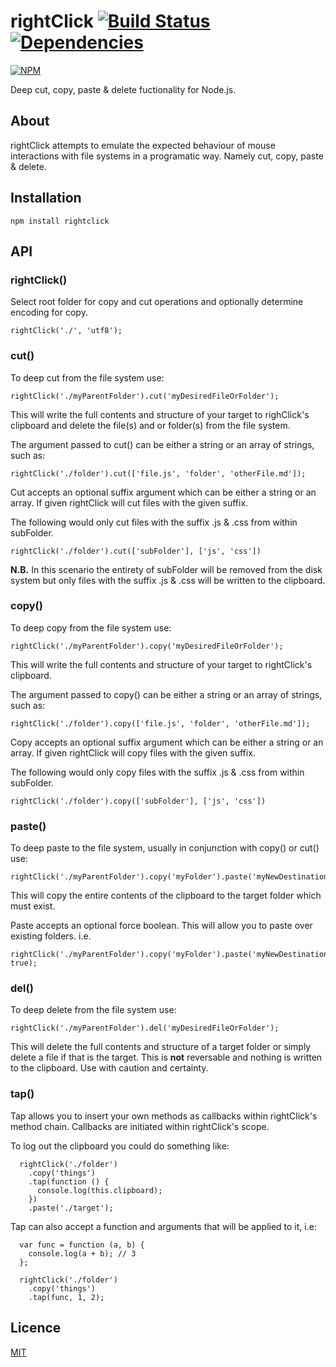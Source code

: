 # rightClick [![Build Status](https://secure.travis-ci.org/mattyod/rightClick.png)](http://travis-ci.org/mattyod/rightClick/) [![Dependencies](https://david-dm.org/mattyod/rightclick.png)](https://david-dm.org/mattyod/rightclick/)

[![NPM](https://nodei.co/npm/rightclick.png?downloads=true&stars=true)](https://nodei.co/npm/rightclick/)

Deep cut, copy, paste & delete fuctionality for Node.js.

## About

rightClick attempts to emulate the expected behaviour of mouse interactions
with file systems in a programatic way. Namely cut, copy, paste & delete.

## Installation

    npm install rightclick

## API

### rightClick()

Select root folder for copy and cut operations and optionally determine encoding for copy.

    rightClick('./', 'utf8');

### cut()

To deep cut from the file system use:

    rightClick('./myParentFolder').cut('myDesiredFileOrFolder');

This will write the full contents and structure of your target to righClick's
clipboard and delete the file(s) and or folder(s) from the file system.

The argument passed to cut() can be either a string or an array of strings,
such as:

    rightClick('./folder').cut(['file.js', 'folder', 'otherFile.md']);

Cut accepts an optional suffix argument which can be either a string or an array. If given rightClick will cut files with the given suffix.

The following would only cut files with the suffix .js & .css from within subFolder.

    rightClick('./folder').cut(['subFolder'], ['js', 'css'])

**N.B.** In this scenario the entirety of subFolder will be removed from the disk system but only files with the suffix .js & .css will be written to the clipboard.

### copy()

To deep copy from the file system use:

    rightClick('./myParentFolder').copy('myDesiredFileOrFolder');

This will write the full contents and structure of your target to rightClick's
clipboard.

The argument passed to copy() can be either a string or an array of strings,
such as:

    rightClick('./folder').copy(['file.js', 'folder', 'otherFile.md']);

Copy accepts an optional suffix argument which can be either a string or an array. If given rightClick will copy files with the given suffix.

The following would only copy files with the suffix .js & .css from within subFolder.

    rightClick('./folder').copy(['subFolder'], ['js', 'css'])

### paste()

To deep paste to the file system, usually in conjunction with copy() or cut()
use:

    rightClick('./myParentFolder').copy('myFolder').paste('myNewDestination');

This will copy the entire contents of the clipboard to the target folder which
must exist.

Paste accepts an optional force boolean. This will allow you to paste over existing folders. i.e.

    rightClick('./myParentFolder').copy('myFolder').paste('myNewDestination', true);

### del()

To deep delete from the file system use:

    rightClick('./myParentFolder').del('myDesiredFileOrFolder');

This will delete the full contents and structure of a target folder or simply
delete a file if that is the target. This is **not** reversable and nothing is
written to the clipboard. Use with caution and certainty.

### tap()

Tap allows you to insert your own methods as callbacks within rightClick's method chain. Callbacks are initiated within rightClick's
scope.

To log out the clipboard you could do something like:

```
  rightClick('./folder')
    .copy('things')
    .tap(function () {
      console.log(this.clipboard);
    })
    .paste('./target');
```

Tap can also accept a function and arguments that will be applied to it, i.e:
```
  var func = function (a, b) {
    console.log(a + b); // 3
  };

  rightClick('./folder')
    .copy('things')
    .tap(func, 1, 2);
```

## Licence

[MIT](https://github.com/mattyod/rightclick/blob/master/LICENSE)
